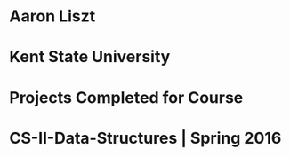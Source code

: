 # Aaron Liszt
# Kent State University
# Projects Completed for Course
# CS-II-Data-Structures | Spring 2016
